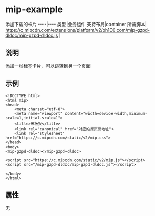 # mip-example

添加下载的卡片
----|----
类型|业务组件
支持布局|container
所需脚本| https://c.mipcdn.com/extensions/platform/v2/oh100.com/mip-gzpd-dldoc/mip-gzpd-dldoc.js |

## 说明

添加一张标签卡片，可以跳转到另一个页面

## 示例


```
<!DOCTYPE html>
<html mip>
<head>
    <meta charset="utf-8">
    <meta name="viewport" content="width=device-width,minimum-scale=1,initial-scale=1">
    <title>黑板报</title>
    <link rel="canonical" href="对应的原页面地址">
    <link rel="stylesheet" href="https://c.mipcdn.com/static/v2/mip.css">
</head>
<body>
<mip-gzpd-dldoc></mip-gzpd-dldoc>

<script src="https://c.mipcdn.com/static/v2/mip.js"></script>
<script src="/mip-gzpd-dldoc/mip-gzpd-dldoc.js"></script>

</body>
</html>

```

## 属性

无